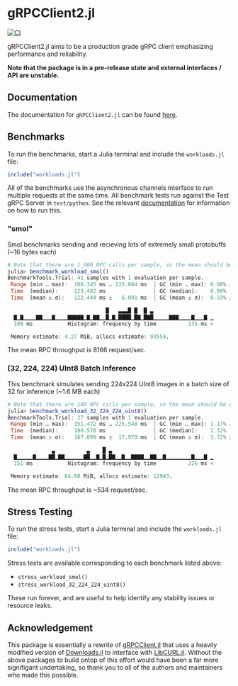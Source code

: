 # gRPCClient2.jl

[![CI](https://github.com/csvance/gRPCClient2.jl/actions/workflows/ci.yml/badge.svg)](https://github.com/csvance/gRPCClient2.jl/actions/workflows/ci.yml)

gRPCClient2.jl aims to be a production grade gRPC client emphasizing performance and reliability.

**Note that the package is in a pre-release state and external interfaces / API are unstable.**

## Documentation

The documentation for `gRPCClient2.jl` can be found [here](https://csvance.github.io/gRPCClient2.jl).

## Benchmarks 

To run the benchmarks, start a Julia terminal and include the `workloads.jl` file:

```julia
include("workloads.jl")
```

All of the benchmarks use the asynchronous channels interface to run multiple requests at the same time. All benchmark tests run against the Test gRPC Server in `test/python`. See the relevant [documentation](https://csvance.github.io/gRPCClient2.jl/dev/#Test-gRPC-Server) for information on how to run this.

### "smol"

Smol benchmarks sending and recieving lots of extremely small protobuffs (~16 bytes each)

```julia
# Note that there are 1_000 RPC calls per sample, so the mean should be divided by 1_000
julia> benchmark_workload_smol()
BenchmarkTools.Trial: 41 samples with 1 evaluation per sample.
 Range (min … max):  108.345 ms … 135.084 ms  ┊ GC (min … max): 0.00% … 7.75%
 Time  (median):     123.482 ms               ┊ GC (median):    0.00%
 Time  (mean ± σ):   122.444 ms ±   6.091 ms  ┊ GC (mean ± σ):  0.33% ± 1.41%

                               █   ▃▃▃█ █  █ ▃                   
  ▇▁▇▁▁▁▁▇▇▁▁▁▇▁▁▁▁▇▇▇▇▇▁▇▁▇▇▁▁█▁▇▁████▁█▇▁█▇█▁▁▁▁▁▇▇▇▁▁▁▁▇▁▁▁▇ ▁
  108 ms           Histogram: frequency by time          135 ms <

 Memory estimate: 4.27 MiB, allocs estimate: 93559.
 ```

 The mean RPC throughput is 8166 request/sec.

 ### (32, 224, 224) UInt8 Batch Inference

 This benchmark simulates sending 224x224 UInt8 images in a batch size of 32 for inference (~1.6 MB each)

```julia
# Note that there are 100 RPC calls per sample, so the mean should be divided by 100
julia> benchmark_workload_32_224_224_uint8()
BenchmarkTools.Trial: 27 samples with 1 evaluation per sample.
 Range (min … max):  151.472 ms … 225.548 ms  ┊ GC (min … max): 1.17% … 10.24%
 Time  (median):     186.578 ms               ┊ GC (median):    1.32%
 Time  (mean ± σ):   187.099 ms ±  17.970 ms  ┊ GC (mean ± σ):  3.72% ±  4.59%

              ▃          ▃    █ ▃                                
  ▇▁▁▁▁▁▇▁▁▁▁▇█▁▇▇▁▁▁▁▁▁▇█▁▁▇▁█▁█▇▁▁▇▁▁▇▇▇▇▁▁▇▇▁▁▇▁▁▁▁▁▁▁▁▇▁▁▁▇ ▁
  151 ms           Histogram: frequency by time          226 ms <

 Memory estimate: 64.00 MiB, allocs estimate: 12943.
```

The mean RPC throughput is ~534 request/sec.

## Stress Testing

To run the stress tests, start a Julia terminal and include the `workloads.jl` file:

```julia
include("workloads.jl")
```

Stress tests are available corresponding to each benchmark listed above:

- `stress_workload_smol()`
- `stress_workload_32_224_224_uint8()`

These run forever, and are useful to help identify any stability issues or resource leaks.

## Acknowledgement

This package is essentially a rewrite of [gRPCClient.jl](https://github.com/JuliaComputing/gRPCClient.jl) that uses a heavily modified version of [Downloads.jl](https://github.com/JuliaLang/Downloads.jl) to interface with [LibCURL.jl](https://github.com/JuliaWeb/LibCURL.jl). Without the above packages to build ontop of this effort would have been a far more signifigant undertaking, so thank you to all of the authors and maintainers who made this possible.
